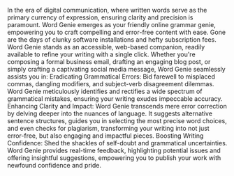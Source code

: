 In the era of digital communication, where written words serve as the primary currency
of expression, ensuring clarity and precision is paramount. Word Genie emerges as
your friendly online grammar genie, empowering you to craft compelling and error-free
content with ease.
Gone are the days of clunky software installations and hefty subscription fees. Word
Genie stands as an accessible, web-based companion, readily available to refine your
writing with a single click. Whether you're composing a formal business email, drafting
an engaging blog post, or simply crafting a captivating social media message, Word
Genie seamlessly assists you in:
Eradicating Grammatical Errors: Bid farewell to misplaced commas, dangling
modifiers, and subject-verb disagreement dilemmas. Word Genie meticulously identifies
and rectifies a wide spectrum of grammatical mistakes, ensuring your writing exudes
impeccable accuracy.
Enhancing Clarity and Impact: Word Genie transcends mere error correction by
delving deeper into the nuances of language. It suggests alternative sentence
structures, guides you in selecting the most precise word choices, and even checks for
plagiarism, transforming your writing into not just error-free, but also engaging and
impactful pieces.
Boosting Writing Confidence: Shed the shackles of self-doubt and grammatical
uncertainties. Word Genie provides real-time feedback, highlighting potential issues and
offering insightful suggestions, empowering you to publish your work with newfound
confidence and pride.
